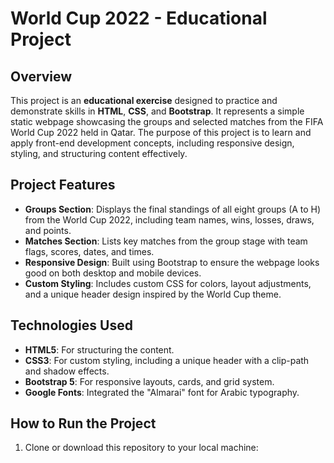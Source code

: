 # World Cup 2022 - Educational Project

## Overview
This project is an **educational exercise** designed to practice and demonstrate skills in **HTML**, **CSS**, and **Bootstrap**. It represents a simple static webpage showcasing the groups and selected matches from the FIFA World Cup 2022 held in Qatar. The purpose of this project is to learn and apply front-end development concepts, including responsive design, styling, and structuring content effectively.

## Project Features
- **Groups Section**: Displays the final standings of all eight groups (A to H) from the World Cup 2022, including team names, wins, losses, draws, and points.
- **Matches Section**: Lists key matches from the group stage with team flags, scores, dates, and times.
- **Responsive Design**: Built using Bootstrap to ensure the webpage looks good on both desktop and mobile devices.
- **Custom Styling**: Includes custom CSS for colors, layout adjustments, and a unique header design inspired by the World Cup theme.

## Technologies Used
- **HTML5**: For structuring the content.
- **CSS3**: For custom styling, including a unique header with a clip-path and shadow effects.
- **Bootstrap 5**: For responsive layouts, cards, and grid system.
- **Google Fonts**: Integrated the "Almarai" font for Arabic typography.

## How to Run the Project
1. Clone or download this repository to your local machine:
